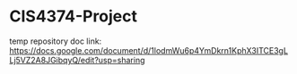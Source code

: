 # CIS4374-Project
temp repository
doc link: 
https://docs.google.com/document/d/1lodmWu6p4YmDkrn1KphX3ITCE3gLLj5VZ2A8JGibqyQ/edit?usp=sharing

